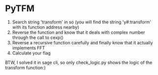 # PyTFM

1. Search string 'transform' in so (you will find the string 'y#:transform' with its function address nearby)
2. Reverse the function and know that it deals with complex number through the call to cexp()
3. Reverse a recursive function carefully and finally know that it actually implements FFT
4. Calculate your flag 

BTW, I solved it in sage cli, so only check\_logic.py shows the logic of the transform function:)
